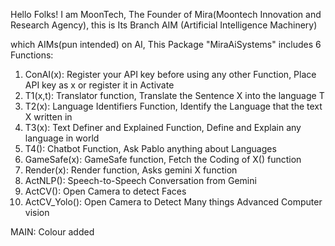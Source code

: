 Hello Folks! I am MoonTech, The Founder of Mira(Moontech Innovation and Research Agency), this is  Its Branch AIM (Artificial Intelligence Machinery)

which AIMs(pun intended) on AI, This Package "MiraAiSystems" includes 6 Functions:

1. ConAI(x): Register your API key before using any other Function, Place API key as x or register it in Activate
2. T1(x,t): Translator function, Translate the Sentence X into the language T
3. T2(x): Language Identifiers Function, Identify the Language that the text X written in
4. T3(x): Text Definer and Explained Function, Define and Explain any language in world
5. T4(): Chatbot Function, Ask Pablo anything about Languages
6. GameSafe(x): GameSafe function, Fetch the Coding of X() function
7. Render(x): Render function, Asks gemini X function
8. ActNLP(): Speech-to-Speech Conversation from Gemini
9. ActCV(): Open Camera to detect Faces
10. ActCV\_Yolo(): Open Camera to Detect Many things Advanced Computer vision



MAIN: Colour added

